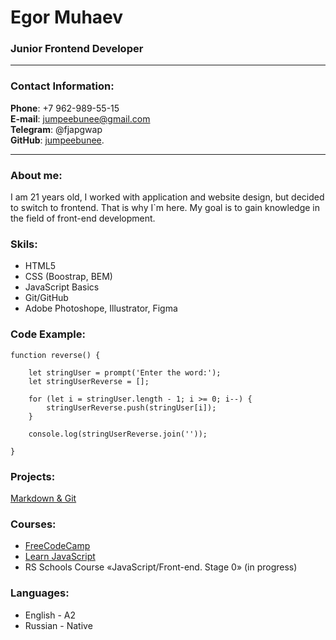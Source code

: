 # Egor Muhaev
### Junior Frontend Developer

<hr>

### Contact Information:

**Phone**: +7 962-989-55-15 <br>
**E-mail**: jumpeebunee@gmail.com <br>
**Telegram**: @fjapgwap <br>
**GitHub**: [jumpeebunee](https://github.com/jumpeebunee).

<hr>

### About me:

I am 21 years old, I worked with application and website design, but decided to switch to frontend. That is why I`m here. My goal is to gain knowledge in the field of front-end development.

### Skils:

- HTML5
- CSS (Boostrap, BEM)
- JavaScript Basics
- Git/GitHub
- Adobe Photoshope, Illustrator, Figma

### Code Example:

```
function reverse() {

    let stringUser = prompt('Enter the word:');
    let stringUserReverse = [];
    
    for (let i = stringUser.length - 1; i >= 0; i--) {
        stringUserReverse.push(stringUser[i]);
    }

    console.log(stringUserReverse.join(''));

}
```

### Projects:

[Markdown & Git](https://github.com/rolling-scopes-school/tasks/blob/master/tasks/cv/git-markdown.md)

### Courses: 

- [FreeCodeCamp](https://www.freecodecamp.org)
- [Learn JavaScript](https://learn.javascript.ru)
- RS Schools Course «JavaScript/Front-end. Stage 0» (in progress)

### Languages:

- English - A2
- Russian - Native